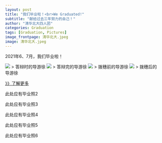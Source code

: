 ```yaml
---
layout: post
title: "我们毕业啦！<br>We Graduated!"
subtitle: "献给过去三年努力的自己！"
author: "清华北大四人团"
categories: Graduation
tags: [Graduation, Pictures]
image_frontpage: 清华北大.jpeg
image: 清华北大.jpeg
---
```


2021年6、7月，我们毕业啦！

<img src="{{ site.github.url }}/assets/img/论文答辩1.jpg">
> 答辩时的导游徐

<img src="{{ site.github.url }}/assets/img/论文答辩2.jpg">
> 答辩完的导游徐

<img src="{{ site.github.url }}/assets/img/毕业典礼1.jpg">
> 拨穗前的导游徐

<img src="{{ site.github.url }}/assets/img/毕业典礼2.jpg">
> 拨穗后的导游徐

[》》了解更多](https://jaimelavie.github.io/)

此处应有毕业照2

此处应有毕业照3

此处应有毕业照4

此处应有毕业照5

此处应有毕业照6
